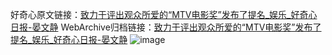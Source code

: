 好奇心原文链接：[致力于评出观众所爱的“MTV电影奖”发布了提名_娱乐_好奇心日报-晏文静](https://www.qdaily.com/articles/7168.html)
WebArchive归档链接：[致力于评出观众所爱的“MTV电影奖”发布了提名_娱乐_好奇心日报-晏文静](http://web.archive.org/web/20190623172102/https://www.qdaily.com/articles/7168.html)
![image](http://ww3.sinaimg.cn/large/007d5XDply1g3x0adx6chj30u02mr4qp)